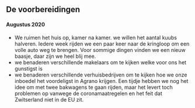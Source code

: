 ## De voorbereidingen
#### Augustus 2020
* We ruimen het huis op, kamer na kamer. we willen het aantal kuubs halveren. Iedere week rijden we een paar keer naar de kringloop om een volle auto weg te brengen. Voor sommige dingen vinden we een nieuw baasje, daar zijn we heel blij mee.
* we benaderen verschillende makelaars om te kijken welke voor ons het gunstigst is
* we benaderen verschillende verhuisbedrijven om te kijken hoe we onze inboedel het voordeligst in Agrano krijgen. Een tijdje hebben we nog het idee om met twee bakwagens te gaan rijden, maar het levert toch problemen op vanwege de coronamaatregelen en het feit dat Zwitserland niet in de EU zit. 
